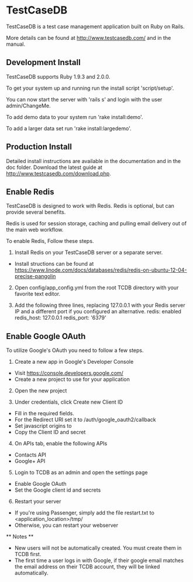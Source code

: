 # TestCaseDB

TestCaseDB is a test case management application built on Ruby on Rails.

More details can be found at http://www.testcasedb.com/ and in the manual.

## Development Install

TestCaseDB supports Ruby 1.9.3 and 2.0.0.

To get your system up and running run the install script 'script/setup'.

You can now start the server with 'rails s' and login with the user admin/ChangeMe.

To add demo data to your system run 'rake install:demo'.

To add a larger data set run 'rake install:largedemo'.

## Production Install

Detailed install instructions are available in the documentation and in the doc folder. Download the latest guide at http://www.testcasedb.com/download.php.

## Enable Redis

TestCaseDB is designed to work with Redis. Redis is optional, but can provide several benefits.

Redis is used for session storage, caching and pulling email delivery out of the main web workflow.

To enable Redis, Follow these steps.

1. Install Redis on your TestCaseDB server or a separate server.
  * Install structions can be found at https://www.linode.com/docs/databases/redis/redis-on-ubuntu-12-04-precise-pangolin

2. Open config/app_config.yml from the root TCDB directory with your favorite text editor.

3. Add the following three lines, replacing 127.0.0.1 with your Redis server IP  and a different port if you configured an alternative.
  redis: enabled
  redis_host: 127.0.0.1
  redis_port: '6379'
  
## Enable Google OAuth

To utilize Google's OAuth you need to follow a few steps.

1. Create a new app in Google's Developer Console
  * Visit https://console.developers.google.com/
  * Create a new project to use for your application
  
2. Open the new project

3. Under credentials, click Create new Client ID
  * Fill in the required fields.
  * For the Redirect URI set it to <yourhost>/auth/google_oauth2/callback
  * Set javascript origins to <yourhost>
  * Copy the Client ID and secret

4. On APIs tab, enable the following APIs
  * Contacts API
  * Google+ API
  
5. Login to TCDB as an admin and open the settings page
  * Enable Google OAuth
  * Set the Google client id and secrets
  
6. Restart your server
  * If you're using Passenger, simply add the file restart.txt to <application_location>/tmp/
  * Otherwise, you can restart your webserver

** Notes **
- New users will not be automatically created. You must create them in TCDB first.
- The first time a user logs in with Google, if their google email matches the email address on their TCDB account, they will be linked automatically.